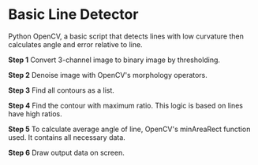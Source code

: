 # Basic Line Detector
Python OpenCV, a basic script that detects lines with low curvature then calculates angle and error relative to line.

<b>Step 1</b>
Convert 3-channel image to binary image by thresholding.

<b>Step 2</b>
Denoise image with OpenCV's morphology operators.

<b>Step 3</b>
Find all contours as a list.

<b>Step 4</b>
Find the contour with maximum ratio. This logic is based on lines have high ratios.

<b>Step 5</b>
To calculate average angle of line, OpenCV's minAreaRect function used. It contains all necessary data.

<b>Step 6</b>
Draw output data on screen.
